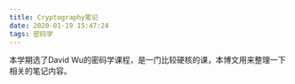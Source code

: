 ```yaml
---
title: Cryptography笔记
date: 2020-01-19 15:47:24
tags: 密码学
---
```

本学期选了David Wu的密码学课程，是一门比较硬核的课，本博文用来整理一下相关的笔记内容。
